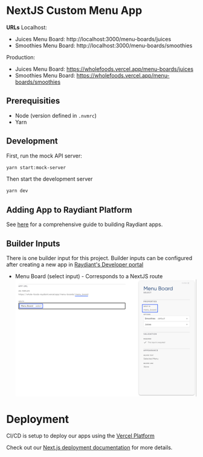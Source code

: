 # NextJS Custom Menu App

**URLs**
Localhost:

- Juices Menu Board: http://localhost:3000/menu-boards/juices
- Smoothies Menu Board: http://localhost:3000/menu-boards/smoothies

Production:

- Juices Menu Board: https://wholefoods.vercel.app/menu-boards/juices
- Smoothies Menu Board: https://wholefoods.vercel.app/menu-boards/smoothies

## Prerequisities

- Node (version defined in `.nvmrc`)
- Yarn

## Development

First, run the mock API server:

```bash
yarn start:mock-server
```

Then start the development server

```bash
yarn dev
```

## Adding App to Raydiant Platform

See [here](https://raydiant.notion.site/How-do-I-develop-an-app-487d7064eeec402fb7d376a5f6e6eed9) for a comprehensive guide to building Raydiant apps.

## Builder Inputs

There is one builder input for this project. Builder inputs can be configured after creating a new app in [Raydiant's Developer portal](https://developers.raydiant.com/)

- Menu Board (select input) - Corresponds to a NextJS route
  ![Menu Board](menu-board-builder-input.png)

# Deployment

CI/CD is setup to deploy our apps using the [Vercel Platform](https://vercel.com/new?utm_medium=default-template&filter=next.js&utm_source=create-next-app&utm_campaign=create-next-app-readme)

Check out our [Next.js deployment documentation](https://nextjs.org/docs/deployment) for more details.
